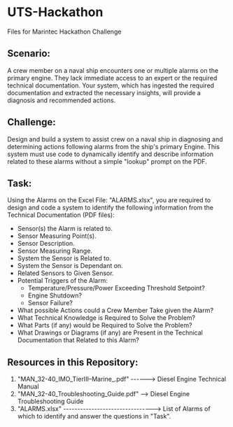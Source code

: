 # UTS-Hackathon
Files for Marintec Hackathon Challenge

## Scenario:
A crew member on a naval ship encounters one or multiple alarms on the primary engine. They lack immediate access to an expert or the required technical documentation. Your system, which has ingested the required documentation and extracted the necessary insights, will provide a diagnosis and recommended actions.

## Challenge:
Design and build a system to assist crew on a naval ship in diagnosing and determining actions following alarms from the ship's primary Engine. This system must use code to dynamically identify and describe information related to these alarms without a simple "lookup" prompt on the PDF.

## Task:
Using the Alarms on the Excel File: "ALARMS.xlsx", you are required to design and code a system to identify the following information from the Technical Documentation (PDF files):
- Sensor(s) the Alarm is related to.
- Sensor Measuring Point(s).
- Sensor Description.
- Sensor Measuring Range.
- System the Sensor is Related to.
- System the Sensor is Dependant on.
- Related Sensors to Given Sensor.
- Potential Triggers of the Alarm:
  - Temperature/Pressure/Power Exceeding Threshold Setpoint?
  - Engine Shutdown?
  - Sensor Failure?
- What possible Actions could a Crew Member Take given the Alarm?
- What Technical Knowledge is Required to Solve the Problem?
- What Parts (if any) would be Required to Solve the Problem?
- What Drawings or Diagrams (if any) are Present in the Technical Documentation that Related to this Alarm?

## Resources in this Repository:
1. "MAN_32-40_IMO_TierIII–Marine_.pdf" ------> Diesel Engine Technical Manual
2. "MAN_32-40_Troubleshooting_Guide.pdf" --> Diesel Engine Troubleshooting Guide
3. "ALARMS.xlsx" --------------------------------> List of Alarms of which to identify and answer the questions in "Task".
